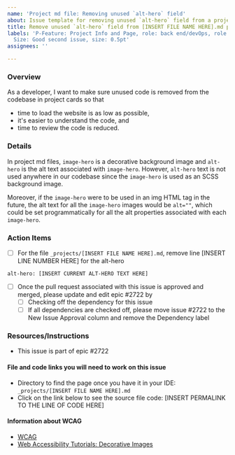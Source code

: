 ```yaml
---
name: 'Project md file: Removing unused `alt-hero` field'
about: Issue template for removing unused `alt-hero` field from a project md file
title: Remove unused `alt-hero` field from [INSERT FILE NAME HERE].md project file
labels: 'P-Feature: Project Info and Page, role: back end/devOps, role: front end,
  Size: Good second issue, size: 0.5pt'
assignees: ''

---
```


### Overview
As a developer, I want to make sure unused code is removed from the codebase in project cards so that
- time to load the website is as low as possible,
- it's easier to understand the code, and
- time to review the code is reduced.

### Details
In project md files, `image-hero` is a decorative background image and `alt-hero` is the alt text associated with `image-hero`. However, `alt-hero` text is not used anywhere in our codebase since the `image-hero` is used as an SCSS background image.

Moreover, if the `image-hero` were to be used in an img HTML tag in the future, the alt text for all the `image-hero` images would be `alt=""`, which could be set programmatically for all the alt properties associated with each `image-hero`.   

### Action Items
- [ ] For the file `_projects/[INSERT FILE NAME HERE].md`, remove line [INSERT LINE NUMBER HERE] for the alt-hero
```
alt-hero: [INSERT CURRENT ALT-HERO TEXT HERE]
```
- [ ] Once the pull request associated with this issue is approved and merged, please update and edit epic #2722 by
  - [ ] Checking off the dependency for this issue
  - [ ] If all dependencies are checked off, please move issue #2722 to the New Issue Approval column and remove the Dependency label

### Resources/Instructions
- This issue is part of epic #2722 

#### File and code links you will need to work on this issue
- Directory to find the page once you have it in your IDE: `_projects/[INSERT FILE NAME HERE].md`
- Click on the link below to see the source file code:
[INSERT PERMALINK TO THE LINE OF CODE HERE]

<!-- To see an example of a permalink for a line of code, uncomment the line below -->
<!-- https://github.com/hackforla/website/blob/598f33399cc81f3e095fe047a726eca09a595465/_data/internal/credits/act.yml#L4 -->

#### Information about WCAG
- [WCAG](https://www.w3.org/WAI/standards-guidelines/wcag/)
- [Web Accessibility Tutorials: Decorative Images](https://www.w3.org/WAI/tutorials/images/decorative/)
